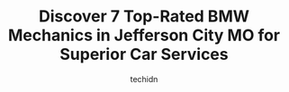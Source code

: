 ---
layout: ampstory
image: https://images.unsplash.com/photo-1493238792000-8113da705763?ixlib=rb-4.0.3&ixid=MnwxMjA3fDB8MHxwaG90by1wYWdlfHx8fGVufDB8fHx8&auto=format&fit=crop&w=640&h=853&q=80
author: techidn
featured: false
description: When it comes to finding reliable automotive experts in Jefferson City MO, USA, look no further than the 7 best BMW Mechanic in the area. With their exceptional skills and dedication to prov
title: Discover 7 Top-Rated BMW Mechanics in Jefferson City MO for Superior Car Services
cover:
   title: Discover 7 Top-Rated BMW Mechanics in Jefferson City MO for Superior Car Services
   subtitle: Rickpate
   background: https://images.unsplash.com/photo-1493238792000-8113da705763?ixlib=rb-4.0.3&ixid=MnwxMjA3fDB8MHxwaG90by1wYWdlfHx8fGVufDB8fHx8&auto=format&fit=crop&w=640&h=853&q=80

pages: 
 - layout: thirds
   top: <h1>#1 Jim Lewis Tire Pros</h1>
   bottom: "<p>I am super happy to be an employee at this amazing shop, great Christian values for the business. Couldnt ask for a better group of guys to work with and Phil and Eric a</p>"
   background: https://www.knot35.com/toplist/wp-content/uploads/2023/06/best-bmw-mechanic-1-in-jefferson-city-mo-1685840442.jpeg
   backgroundblur: true
 - layout: thirds
   top: <h1>#2 Telle Tire & Auto Centers Jefferson City</h1>
   bottom: "<p>3636 W Truman Blvd, Jefferson City, MO 65109, United States</p>"
   background: https://www.knot35.com/toplist/wp-content/uploads/2023/06/best-bmw-mechanic-2-in-jefferson-city-mo-1685840443.jpeg
   cta:
      link: https://www.knot35.com/toplist/discover-7-top-rated-bmw-mechanics-in-jefferson-city-mo-for-superior-car-services/
      text: Discover 7 Top-Rated BMW Mechanics in Jefferson City MO for Superior Car Services
 - layout: thirds
   top: <h1>#3 Professional Automotive Service</h1>
   bottom: "<p>2111 Schotthill Woods Dr, Jefferson City, MO 65101, United States</p>"
   background: https://www.knot35.com/toplist/wp-content/uploads/2023/06/best-bmw-mechanic-3-in-jefferson-city-mo-1685840443.jpeg
   cta:
      link: https://www.knot35.com/toplist/discover-7-top-rated-bmw-mechanics-in-jefferson-city-mo-for-superior-car-services/
      text: Discover 7 Top-Rated BMW Mechanics in Jefferson City MO for Superior Car Services
 - layout: thirds
   top: <h1>#4 The Auto Shop</h1>
   bottom: "<p>612 Missouri Blvd Ct, Jefferson City, MO 65109, United States</p>"
   background: https://images.unsplash.com/photo-1546497974-b213c9efb599?ixlib=rb-4.0.3&ixid=MnwxMjA3fDB8MHxwaG90by1wYWdlfHx8fGVufDB8fHx8&auto=format&fit=crop&w=640&h=853&q=80
   cta:
      link: https://www.knot35.com/toplist/discover-7-top-rated-bmw-mechanics-in-jefferson-city-mo-for-superior-car-services/
      text: Discover 7 Top-Rated BMW Mechanics in Jefferson City MO for Superior Car Services
 - layout: thirds
   top: <h1>#5 Kemna Collision Repair, Inc</h1>
   bottom: "<p>5021 Roling Rd, Jefferson City, MO 65101, United States</p>"
   background: https://images.unsplash.com/photo-1547366785-564103df7e13?ixlib=rb-4.0.3&ixid=MnwxMjA3fDB8MHxwaG90by1wYWdlfHx8fGVufDB8fHx8&auto=format&fit=crop&w=640&h=853&q=80
   cta:
      link: https://www.knot35.com/toplist/discover-7-top-rated-bmw-mechanics-in-jefferson-city-mo-for-superior-car-services/
      text: Discover 7 Top-Rated BMW Mechanics in Jefferson City MO for Superior Car Services
 - layout: thirds
   top: <h1>#6 Tellman Auto Repair LLC</h1>
   bottom: "<p>610 Beck St, Jefferson City, MO 65109, United States</p>"
   background: https://images.unsplash.com/photo-1527067829737-402993088e6b?ixlib=rb-4.0.3&ixid=MnwxMjA3fDB8MHxwaG90by1wYWdlfHx8fGVufDB8fHx8&auto=format&fit=crop&w=640&h=853&q=80
   cta:
      link: https://www.knot35.com/toplist/discover-7-top-rated-bmw-mechanics-in-jefferson-city-mo-for-superior-car-services/
      text: Discover 7 Top-Rated BMW Mechanics in Jefferson City MO for Superior Car Services
 - layout: thirds
   top: <h1>#7 B & W Auto Service</h1>
   bottom: "<p>1530 E McCarty St, Jefferson City, MO 65101, United States</p>"
   background: https://images.unsplash.com/photo-1462556791646-c201b8241a94?ixlib=rb-4.0.3&ixid=MnwxMjA3fDB8MHxwaG90by1wYWdlfHx8fGVufDB8fHx8&auto=format&fit=crop&w=640&h=853&q=80
   cta:
      link: https://www.knot35.com/toplist/discover-7-top-rated-bmw-mechanics-in-jefferson-city-mo-for-superior-car-services/
      text: Discover 7 Top-Rated BMW Mechanics in Jefferson City MO for Superior Car Services
 - layout: thirds
   middle: Continue reading...
   background: https://images.unsplash.com/photo-1518640467707-6811f4a6ab73?ixlib=rb-4.0.3&ixid=MnwxMjA3fDB8MHxwaG90by1wYWdlfHx8fGVufDB8fHx8&auto=format&fit=crop&w=640&h=853&q=80
   cta:
      link: https://www.knot35.com/toplist/discover-7-top-rated-bmw-mechanics-in-jefferson-city-mo-for-superior-car-services/
      text: Discover 7 Top-Rated BMW Mechanics in Jefferson City MO for Superior Car Services
      
---